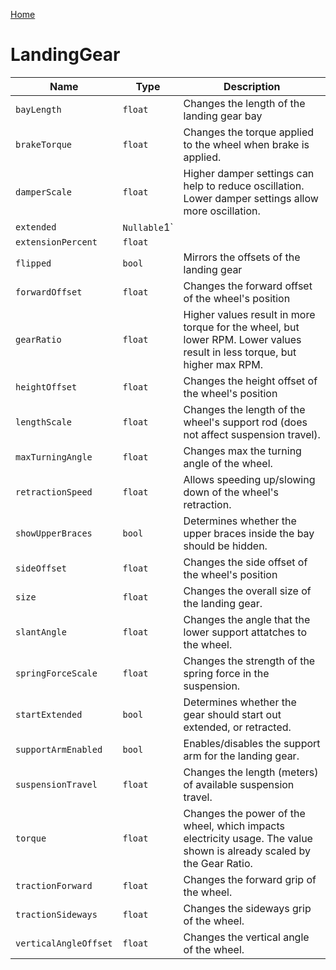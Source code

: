 [Home](https://wnp78.github.io/JunoXml/)

# LandingGear


|Name|Type|Description|
|--|--|--|
|`bayLength`|`float`|Changes the length of the landing gear bay|
|`brakeTorque`|`float`|Changes the torque applied to the wheel when brake is applied.|
|`damperScale`|`float`|Higher damper settings can help to reduce oscillation. Lower damper settings allow more oscillation.|
|`extended`|`Nullable`1`||
|`extensionPercent`|`float`||
|`flipped`|`bool`|Mirrors the offsets of the landing gear|
|`forwardOffset`|`float`|Changes the forward offset of the wheel's position|
|`gearRatio`|`float`|Higher values result in more torque for the wheel, but lower RPM. Lower values result in less torque, but higher max RPM.|
|`heightOffset`|`float`|Changes the height offset of the wheel's position|
|`lengthScale`|`float`|Changes the length of the wheel's support rod (does not affect suspension travel).|
|`maxTurningAngle`|`float`|Changes max the turning angle of the wheel.|
|`retractionSpeed`|`float`|Allows speeding up/slowing down of the wheel's retraction.|
|`showUpperBraces`|`bool`|Determines whether the upper braces inside the bay should be hidden.|
|`sideOffset`|`float`|Changes the side offset of the wheel's position|
|`size`|`float`|Changes the overall size of the landing gear.|
|`slantAngle`|`float`|Changes the angle that the lower support attatches to the wheel.|
|`springForceScale`|`float`|Changes the strength of the spring force in the suspension.|
|`startExtended`|`bool`|Determines whether the gear should start out extended, or retracted.|
|`supportArmEnabled`|`bool`|Enables/disables the support arm for the landing gear.|
|`suspensionTravel`|`float`|Changes the length (meters) of available suspension travel.|
|`torque`|`float`|Changes the power of the wheel, which impacts electricity usage. The value shown is already scaled by the Gear Ratio.|
|`tractionForward`|`float`|Changes the forward grip of the wheel.|
|`tractionSideways`|`float`|Changes the sideways grip of the wheel.|
|`verticalAngleOffset`|`float`|Changes the vertical angle of the wheel.|


